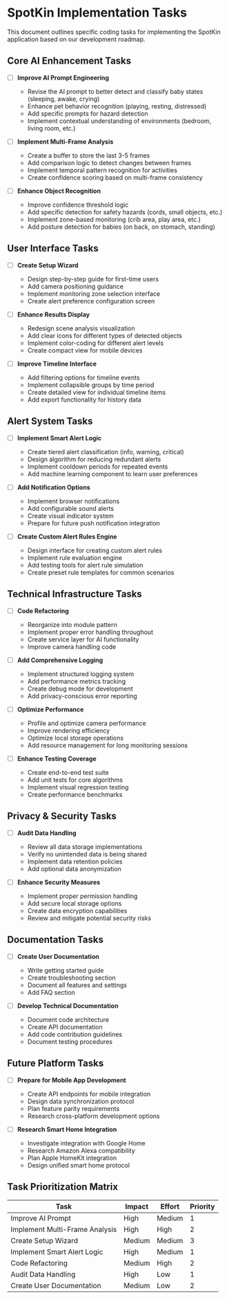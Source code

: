# SpotKin Implementation Tasks

This document outlines specific coding tasks for implementing the SpotKin application based on our development roadmap.

## Core AI Enhancement Tasks

- [ ] **Improve AI Prompt Engineering**
  - Revise the AI prompt to better detect and classify baby states (sleeping, awake, crying)
  - Enhance pet behavior recognition (playing, resting, distressed)
  - Add specific prompts for hazard detection
  - Implement contextual understanding of environments (bedroom, living room, etc.)

- [ ] **Implement Multi-Frame Analysis**
  - Create a buffer to store the last 3-5 frames
  - Add comparison logic to detect changes between frames
  - Implement temporal pattern recognition for activities
  - Create confidence scoring based on multi-frame consistency

- [ ] **Enhance Object Recognition**
  - Improve confidence threshold logic
  - Add specific detection for safety hazards (cords, small objects, etc.)
  - Implement zone-based monitoring (crib area, play area, etc.)
  - Add posture detection for babies (on back, on stomach, standing)

## User Interface Tasks

- [ ] **Create Setup Wizard**
  - Design step-by-step guide for first-time users
  - Add camera positioning guidance
  - Implement monitoring zone selection interface
  - Create alert preference configuration screen

- [ ] **Enhance Results Display**
  - Redesign scene analysis visualization
  - Add clear icons for different types of detected objects
  - Implement color-coding for different alert levels
  - Create compact view for mobile devices

- [ ] **Improve Timeline Interface**
  - Add filtering options for timeline events
  - Implement collapsible groups by time period
  - Create detailed view for individual timeline items
  - Add export functionality for history data

## Alert System Tasks

- [ ] **Implement Smart Alert Logic**
  - Create tiered alert classification (info, warning, critical)
  - Design algorithm for reducing redundant alerts
  - Implement cooldown periods for repeated events
  - Add machine learning component to learn user preferences

- [ ] **Add Notification Options**
  - Implement browser notifications
  - Add configurable sound alerts
  - Create visual indicator system
  - Prepare for future push notification integration

- [ ] **Create Custom Alert Rules Engine**
  - Design interface for creating custom alert rules
  - Implement rule evaluation engine
  - Add testing tools for alert rule simulation
  - Create preset rule templates for common scenarios

## Technical Infrastructure Tasks

- [ ] **Code Refactoring**
  - Reorganize into module pattern
  - Implement proper error handling throughout
  - Create service layer for AI functionality
  - Improve camera handling code

- [ ] **Add Comprehensive Logging**
  - Implement structured logging system
  - Add performance metrics tracking
  - Create debug mode for development
  - Add privacy-conscious error reporting

- [ ] **Optimize Performance**
  - Profile and optimize camera performance
  - Improve rendering efficiency
  - Optimize local storage operations
  - Add resource management for long monitoring sessions

- [ ] **Enhance Testing Coverage**
  - Create end-to-end test suite
  - Add unit tests for core algorithms
  - Implement visual regression testing
  - Create performance benchmarks

## Privacy & Security Tasks

- [ ] **Audit Data Handling**
  - Review all data storage implementations
  - Verify no unintended data is being shared
  - Implement data retention policies
  - Add optional data anonymization

- [ ] **Enhance Security Measures**
  - Implement proper permission handling
  - Add secure local storage options
  - Create data encryption capabilities
  - Review and mitigate potential security risks

## Documentation Tasks

- [ ] **Create User Documentation**
  - Write getting started guide
  - Create troubleshooting section
  - Document all features and settings
  - Add FAQ section

- [ ] **Develop Technical Documentation**
  - Document code architecture
  - Create API documentation
  - Add code contribution guidelines
  - Document testing procedures

## Future Platform Tasks

- [ ] **Prepare for Mobile App Development**
  - Create API endpoints for mobile integration
  - Design data synchronization protocol
  - Plan feature parity requirements
  - Research cross-platform development options

- [ ] **Research Smart Home Integration**
  - Investigate integration with Google Home
  - Research Amazon Alexa compatibility
  - Plan Apple HomeKit integration
  - Design unified smart home protocol

## Task Prioritization Matrix

| Task | Impact | Effort | Priority |
|------|--------|--------|----------|
| Improve AI Prompt | High | Medium | 1 |
| Implement Multi-Frame Analysis | High | High | 2 |
| Create Setup Wizard | Medium | Medium | 3 |
| Implement Smart Alert Logic | High | Medium | 1 |
| Code Refactoring | Medium | High | 2 |
| Audit Data Handling | High | Low | 1 |
| Create User Documentation | Medium | Low | 2 |
